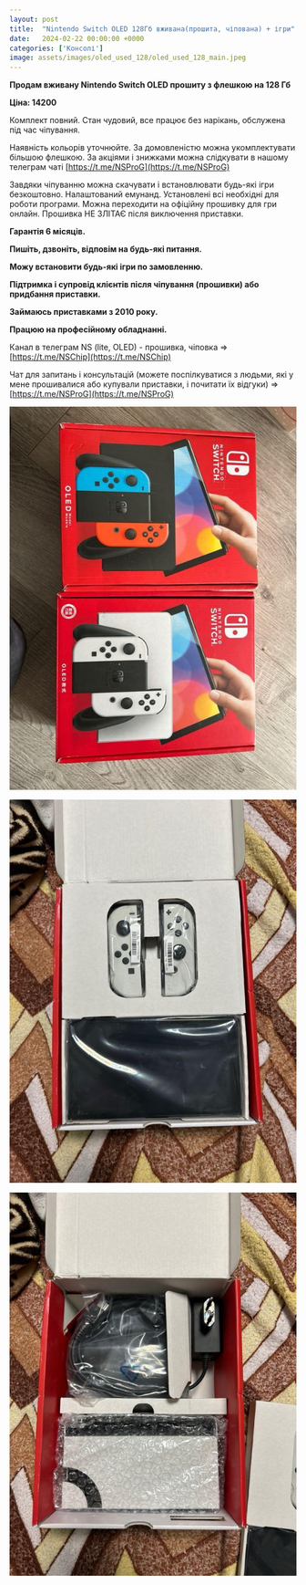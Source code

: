 ```yaml
---
layout: post
title:  "Nintendo Switch OLED 128Гб вживана(прошита, чіпована) + ігри"
date:   2024-02-22 00:00:00 +0000
categories: ['Консолі']
image: assets/images/oled_used_128/oled_used_128_main.jpeg
---
```

**Продам вживану Nintendo Switch OLED прошиту з флешкою на 128 Гб**

**Ціна: 14200**

Комплект повний. Стан чудовий, все працює без нарікань, обслужена під час чіпування.

Наявність кольорів уточнюйте. За домовленістю можна укомплектувати більшою флешкою. За акціями і знижками можна
слідкувати в нашому телеграм чаті  [https://t.me/NSProG](https://t.me/NSProG)

Завдяки чіпуванню можна скачувати і встановлювати будь-які ігри безкоштовно. Налаштований емунанд.
Установлені всі необхідні для роботи програми. Можна переходити на офіційну прошивку для гри онлайн.
Прошивка НЕ ЗЛІТАЄ після виключення приставки.

**Гарантія 6 місяців.**

**Пишіть, дзвоніть, відповім на будь-які питання.**

**Можу встановити будь-які ігри по замовленню.**

**Підтримка і супровід клієнтів після чіпування (прошивки) або придбання приставки.**

**Займаюсь приставками з 2010 року.**

**Працюю на професійному обладнанні.**

Канал в телеграм NS (lite, OLED) - прошивка, чіповка =>  [https://t.me/NSChip](https://t.me/NSChip)

Чат для запитань і консультацій (можете поспілкуватися з людьми, які у мене прошивалися або купували приставки,
і почитати їх відгуки) => [https://t.me/NSProG](https://t.me/NSProG)

![oled_used_128](../assets/images/oled_used_128/oled_used_128_secondary_1.jpeg)

![oled_used_128](../assets/images/oled_used_128/oled_used_128_secondary_2.jpeg)

![oled_used_128](../assets/images/oled_used_128/oled_used_128_secondary_3.jpeg)
